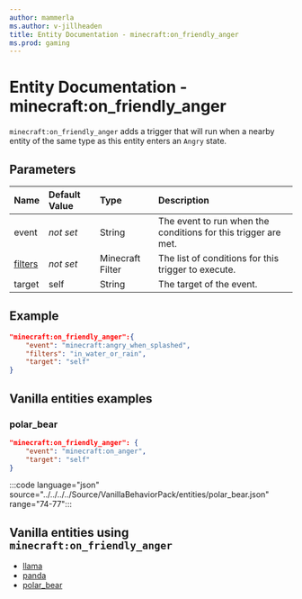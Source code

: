 ```yaml
---
author: mammerla
ms.author: v-jillheaden
title: Entity Documentation - minecraft:on_friendly_anger
ms.prod: gaming
---
```


# Entity Documentation - minecraft:on_friendly_anger

`minecraft:on_friendly_anger` adds a trigger that will run when a nearby entity of the same type as this entity enters an `Angry` state.

## Parameters

|Name |Default Value  |Type  |Description  |
|:----------|:----------|:----------|:----------|
|event|*not set* | String|  The event to run when the conditions for this trigger are met. |
|[filters](../FilterList.md)|*not set* | Minecraft Filter| The list of conditions for this trigger to execute. |
|target| self| String| The target of the event. |

## Example

```json
"minecraft:on_friendly_anger":{
    "event": "minecraft:angry_when_splashed",
    "filters": "in_water_or_rain",
    "target": "self"
}
```

## Vanilla entities examples

### polar_bear

```json
"minecraft:on_friendly_anger": {
    "event": "minecraft:on_anger",
    "target": "self"
}
```

:::code language="json" source="../../../../Source/VanillaBehaviorPack/entities/polar_bear.json" range="74-77":::

## Vanilla entities using `minecraft:on_friendly_anger`

- [llama](../../../../Source/VanillaBehaviorPack_Snippets/entities/llama.md)
- [panda](../../../../Source/VanillaBehaviorPack_Snippets/entities/panda.md)
- [polar_bear](../../../../Source/VanillaBehaviorPack_Snippets/entities/polar_bear.md)
